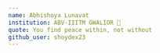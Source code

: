 ```yaml
---
name: Abhishoya Lunavat
institution: ABV-IIITM GWALIOR 🚩
quote: You find peace within, not without
github_user: shoydex23
---
```


